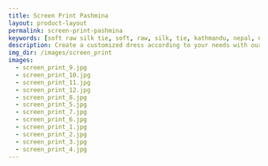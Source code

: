 ```yaml
---
title: Screen Print Pashmina
layout: product-layout
permalink: screen-print-pashmina
keywords: [soft raw silk tie, soft, raw, silk, tie, kathmandu, nepal, nepalese, handloom, thamel, screen print pashmina, cashmere]
description: Create a customized dress according to your needs with our soft raw silk materials
img_dir: /images/screen_print
images:
  - screen_print_9.jpg
  - screen_print_10.jpg
  - screen_print_11.jpg
  - screen_print_12.jpg
  - screen_print_8.jpg
  - screen_print_5.jpg
  - screen_print_7.jpg
  - screen_print_6.jpg
  - screen_print_1.jpg
  - screen_print_2.jpg
  - screen_print_3.jpg
  - screen_print_4.jpg
---
```

